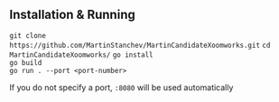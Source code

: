 ## Installation & Running
`git clone https://github.com/MartinStanchev/MartinCandidateXoomworks.git`
`cd MartinCandidateXoomworks/`
`go install`   
`go build`   
`go run . --port <port-number>`   

If you do not specify a port, `:8080` will be used automatically
